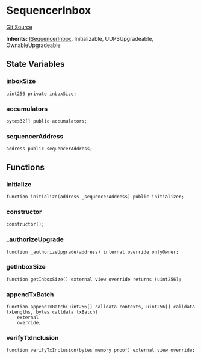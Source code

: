 # SequencerInbox
[Git Source](https://github.com/SpecularL2/specular/blob/c54213cfb14aca9d44e839341f672dd978834f68/src/SequencerInbox.sol)

**Inherits:**
[ISequencerInbox](/src/ISequencerInbox.sol/contract.ISequencerInbox.md), Initializable, UUPSUpgradeable, OwnableUpgradeable


## State Variables
### inboxSize

```solidity
uint256 private inboxSize;
```


### accumulators

```solidity
bytes32[] public accumulators;
```


### sequencerAddress

```solidity
address public sequencerAddress;
```


## Functions
### initialize


```solidity
function initialize(address _sequencerAddress) public initializer;
```

### constructor


```solidity
constructor();
```

### _authorizeUpgrade


```solidity
function _authorizeUpgrade(address) internal override onlyOwner;
```

### getInboxSize


```solidity
function getInboxSize() external view override returns (uint256);
```

### appendTxBatch


```solidity
function appendTxBatch(uint256[] calldata contexts, uint256[] calldata txLengths, bytes calldata txBatch)
    external
    override;
```

### verifyTxInclusion


```solidity
function verifyTxInclusion(bytes memory proof) external view override;
```

